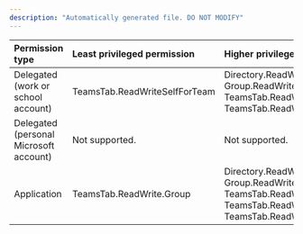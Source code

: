 ```yaml
---
description: "Automatically generated file. DO NOT MODIFY"
---
```


|Permission type|Least privileged permission|Higher privileged permissions|
|:---|:---|:---|
|Delegated (work or school account)|TeamsTab.ReadWriteSelfForTeam|Directory.ReadWrite.All, Group.ReadWrite.All, TeamsTab.ReadWrite.All, TeamsTab.ReadWriteForTeam|
|Delegated (personal Microsoft account)|Not supported.|Not supported.|
|Application|TeamsTab.ReadWrite.Group|Directory.ReadWrite.All, Group.ReadWrite.All, TeamsTab.ReadWrite.All, TeamsTab.ReadWriteForTeam.All, TeamsTab.ReadWriteSelfForTeam.All|


